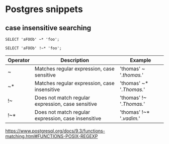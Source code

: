 # Postgres snippets

## case insensitive searching

`SELECT 'aFOOb' ~* 'foo';`

`SELECT 'aFOOb' !~* 'foo';`

| Operator | Description | Example |
|----------|-------------|---------|
| ~ 	| Matches regular expression, case sensitive | 'thomas' ~ '.*thomas.*' |
| ~* | Matches regular expression, case insensitive | 'thomas' ~* '.*Thomas.*' |
| !~ | Does not match regular expression, case sensitive | 'thomas' !~ '.*Thomas.*' |
| !~* | Does not match regular expression, case insensitive | 'thomas' !~* '.*vadim.*' |

https://www.postgresql.org/docs/9.3/functions-matching.html#FUNCTIONS-POSIX-REGEXP
